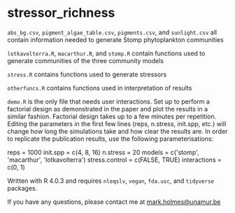 # stressor_richness

`abs_bg.csv`, `pigment_algae_table.csv`, `pigments.csv`, and `sunlight.csv` all contain information needed to generate Stomp phytoplankton communities

`lotkavolterra.R`, `macarthur.R`, and `stomp.R` contain functions used to generate communities of the three community models

`stress.R` contains functions used to generate stressors

`otherfuncs.R` contains functions used in interpretation of results

`demo.R` is the only file that needs user interactions. Set up to perform a factorial design as demonstrated in the paper and plot the results in a similar fashion. Factorial design takes up to a few minutes per repetition. Editing the parameters in the first few lines (reps, n.stress, init.spp, etc.) will change how long the simulations take and how clear the results are. In order to replicate the publication results, use the following parameterisations:

reps = 1000
init.spp = c(4, 8, 16)
n.stress = 20
models = c('stomp', 'macarthur', 'lotkavolterra')
stress.control = c(FALSE, TRUE)
interactions = c(0, 1)

Written with R 4.0.3 and requires `nleqslv`, `vegan`, `fda.usc`, and `tidyverse` packages.

If you have any questions, please contact me at mark.holmes@unamur.be
